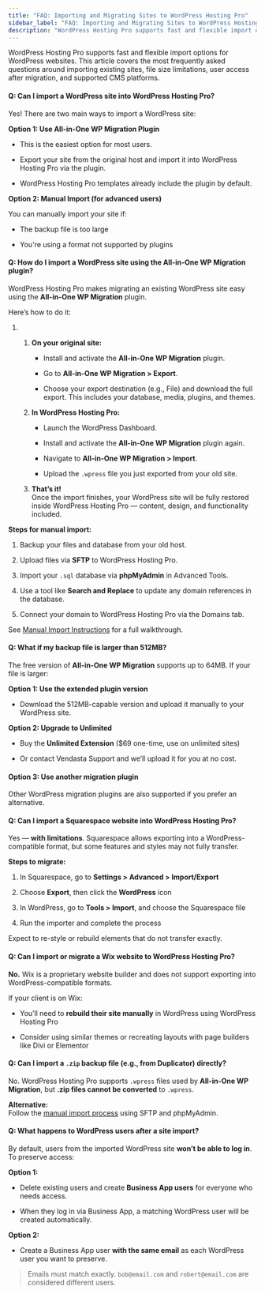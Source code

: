 ```yaml
---
title: "FAQ: Importing and Migrating Sites to WordPress Hosting Pro"
sidebar_label: "FAQ: Importing and Migrating Sites to WordPress Hosting Pro"
description: "WordPress Hosting Pro supports fast and flexible import options for WordPress websites. This article covers the most frequently asked questions around importin"
---
```


WordPress Hosting Pro supports fast and flexible import options for WordPress websites. This article covers the most frequently asked questions around importing existing sites, file size limitations, user access after migration, and supported CMS platforms.

#### **Q: Can I import a WordPress site into WordPress Hosting Pro?**

Yes! There are two main ways to import a WordPress site:

**Option 1: Use All-in-One WP Migration Plugin**

*   This is the easiest option for most users.
    
*   Export your site from the original host and import it into WordPress Hosting Pro via the plugin.
    
*   WordPress Hosting Pro templates already include the plugin by default.
    

**Option 2: Manual Import (for advanced users)**

You can manually import your site if:

*   The backup file is too large
    
*   You're using a format not supported by plugins
    

#### **Q: How do I import a WordPress site using the All-in-One WP Migration plugin?**

WordPress Hosting Pro makes migrating an existing WordPress site easy using the **All-in-One WP Migration** plugin.

Here’s how to do it:

1.  1.  **On your original site:**
        
        *   Install and activate the **All-in-One WP Migration** plugin.
            
        *   Go to **All-in-One WP Migration > Export**.
            
        *   Choose your export destination (e.g., File) and download the full export. This includes your database, media, plugins, and themes.
            
    2.  **In WordPress Hosting Pro:**
        
        *   Launch the WordPress Dashboard.
            
        *   Install and activate the **All-in-One WP Migration** plugin again.
            
        *   Navigate to **All-in-One WP Migration > Import**.
            
        *   Upload the `.wpress` file you just exported from your old site.
            
    3.  **That’s it!**  
        Once the import finishes, your WordPress site will be fully restored inside WordPress Hosting Pro — content, design, and functionality included.
        

**Steps for manual import:**

1.  Backup your files and database from your old host.
    
2.  Upload files via **SFTP** to WordPress Hosting Pro.
    
3.  Import your `.sql` database via **phpMyAdmin** in Advanced Tools.
    
4.  Use a tool like **Search and Replace** to update any domain references in the database.
    
5.  Connect your domain to WordPress Hosting Pro via the Domains tab.
    

See [Manual Import Instructions](https://support.vendasta.com/hc/en-us/articles/32136917115799-FAQ-Importing-and-Migrating-Sites-to-WordPress-Hosting-Pro#) for a full walkthrough.

#### **Q: What if my backup file is larger than 512MB?**

The free version of **All-in-One WP Migration** supports up to 64MB. If your file is larger:

**Option 1: Use the extended plugin version**

*   Download the 512MB-capable version and upload it manually to your WordPress site.
    

**Option 2: Upgrade to Unlimited**

*   Buy the **Unlimited Extension** ($69 one-time, use on unlimited sites)
    
*   Or contact Vendasta Support and we’ll upload it for you at no cost.
    

#### Option 3: Use another migration plugin

Other WordPress migration plugins are also supported if you prefer an alternative.

#### **Q: Can I import a Squarespace website into WordPress Hosting Pro?**

Yes — **with limitations**. Squarespace allows exporting into a WordPress-compatible format, but some features and styles may not fully transfer.

**Steps to migrate:**

1.  In Squarespace, go to **Settings > Advanced > Import/Export**
    
2.  Choose **Export**, then click the **WordPress** icon
    
3.  In WordPress, go to **Tools > Import**, and choose the Squarespace file
    
4.  Run the importer and complete the process
    

Expect to re-style or rebuild elements that do not transfer exactly.

#### **Q: Can I import or migrate a Wix website to WordPress Hosting Pro?**

**No.** Wix is a proprietary website builder and does not support exporting into WordPress-compatible formats.

If your client is on Wix:

*   You’ll need to **rebuild their site manually** in WordPress using WordPress Hosting Pro
    
*   Consider using similar themes or recreating layouts with page builders like Divi or Elementor
    

#### **Q: Can I import a `.zip` backup file (e.g., from Duplicator) directly?**

No. WordPress Hosting Pro supports `.wpress` files used by **All-in-One WP Migration**, but **.zip files cannot be converted** to `.wpress`.

**Alternative:**  
Follow the [manual import process](https://support.vendasta.com/hc/en-us/articles/32136917115799-FAQ-Importing-and-Migrating-Sites-to-WordPress-Hosting-Pro#) using SFTP and phpMyAdmin.

#### **Q: What happens to WordPress users after a site import?**

By default, users from the imported WordPress site **won’t be able to log in**. To preserve access:

**Option 1:**

*   Delete existing users and create **Business App users** for everyone who needs access.
    
*   When they log in via Business App, a matching WordPress user will be created automatically.
    

**Option 2:**

*   Create a Business App user **with the same email** as each WordPress user you want to preserve.
    

> Emails must match exactly. `bob@email.com` and `robert@email.com` are considered different users.